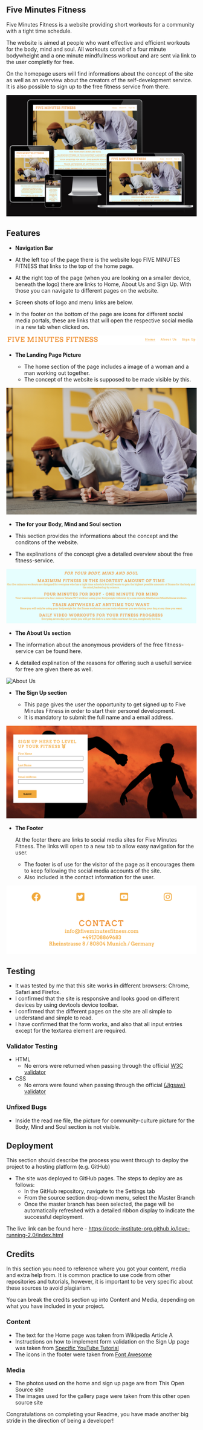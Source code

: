 ## Five Minutes Fitness

Five Minutes Fitness is a website providing short workouts for a community with a tight time schedule.

The website is aimed at people who want effective and efficient workouts for the body, mind and soul. All workouts consit of a four minute bodywheight and a one minute mindfullness workout and are sent via link to the user completly for free.

On the homepage users will find informations about the concept of the site as well as an overview about the creators of the self-development service. It is also possible to sign up to the free fitness service from there.

![Responsive](assets/images/am-I-responsive.PNG)

## Features 

- __Navigation Bar__

- At the left top of the page there is the website logo FIVE MINUTES FITNESS that links to the top of the home page.
- At the right top of the page (when you are looking on a smaller device, beneath the logo) there are links to Home, About Us and Sign Up. With those you can navigate to different pages on the website. 
- Screen shots of logo and menu links are below.
- In the footer on the bottom of the page  are icons for different social media portals, these are links that will open the respective social media in a new tab when clicked on.

![Navigation](assets/images/logo-and-navigation-bar.PNG)

- __The Landing Page Picture__ 

  - The home section of the page includes a image of a woman and a man working out together.
  - The concept of the website is supposed to be made visible by this.

![Hero Image](assets/images/hero-image.jpg)

- __The for your Body, Mind and Soul section__ 

- This section provides the informations about the concept and the conditons of the website.
- The explinations of the concept give a detailed overview about the free fitness-service.

![Community Culture](assets/images/community-culture-text.PNG)     

- __The About Us section__ 

 - The information about the anonymous providers of the free fitness-service can be found here. 
 - A detailed explination of the reasons for offering such a usefull service for free are given there as well.

![About Us](assets/images/about-us.PNG)

- __The Sign Up section__ 

  - This page gives the user the opportunity to get signed up to Five Minutes Fitness in order to start their personel development. 
  - It is mandatory to submit the full name and a email address.

![Sign Up](assets/images/sign-up.PNG) 

- __The Footer__ 

  At the footer there are links to social media sites for Five Minutes Fitness. The links will open to a new tab to allow easy navigation for the user. 
  - The footer is of use for the visitor of the page as it encourages them to keep following the social media accounts of the site. 
  - Also included is the contact information for the user.

![Footer](assets/images/footer.PNG) 

## Testing 

- It was tested by me that this site works in different browsers: Chrome, Safari and Firefox.
- I confirmed that the site is responsive and looks good on different devices by using devtools device toolbar.
- I confirmed that the different pages on the site are all simple to understand and simple to read.
- I have confirmed that the form works, and also that all input entries except for the textarea element are required. 

### Validator Testing 

- HTML
  - No errors were returned when passing through the official [W3C validator](https://validator.w3.org/nu/?doc=https%3A%2F%2Fcode-institute-org.github.io%2Flove-running-2.0%2Findex.html)
- CSS
  - No errors were found when passing through the official [(Jigsaw) validator](https://jigsaw.w3.org/css-validator/validator?uri=https%3A%2F%2Fvalidator.w3.org%2Fnu%2F%3Fdoc%3Dhttps%253A%252F%252Fcode-institute-org.github.io%252Flove-running-2.0%252Findex.html&profile=css3svg&usermedium=all&warning=1&vextwarning=&lang=en#css)

### Unfixed Bugs

- Inside the read me file, the picture for community-culture picture for the Body, Mind and Soul section is not visible. 

## Deployment

This section should describe the process you went through to deploy the project to a hosting platform (e.g. GitHub) 

- The site was deployed to GitHub pages. The steps to deploy are as follows: 
  - In the GitHub repository, navigate to the Settings tab 
  - From the source section drop-down menu, select the Master Branch
  - Once the master branch has been selected, the page will be automatically refreshed with a detailed ribbon display to indicate the successful deployment. 

The live link can be found here - https://code-institute-org.github.io/love-running-2.0/index.html 


## Credits 

In this section you need to reference where you got your content, media and extra help from. It is common practice to use code from other repositories and tutorials, however, it is important to be very specific about these sources to avoid plagiarism. 

You can break the credits section up into Content and Media, depending on what you have included in your project. 

### Content 

- The text for the Home page was taken from Wikipedia Article A
- Instructions on how to implement form validation on the Sign Up page was taken from [Specific YouTube Tutorial](https://www.youtube.com/)
- The icons in the footer were taken from [Font Awesome](https://fontawesome.com/)

### Media

- The photos used on the home and sign up page are from This Open Source site
- The images used for the gallery page were taken from this other open source site


Congratulations on completing your Readme, you have made another big stride in the direction of being a developer! 


